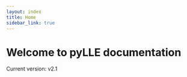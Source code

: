 ```yaml
---
layout: index
title: Home
sidebar_link: true
---
```


# Welcome to pyLLE documentation

Current version: v2.1 


